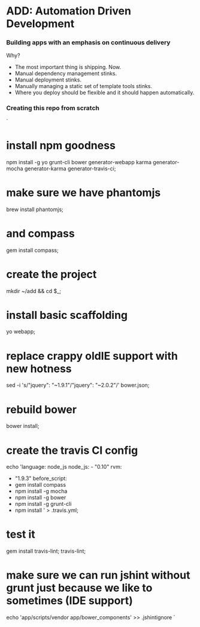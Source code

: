 # ADD: Automation Driven Development
### Building apps with an emphasis on continuous delivery

Why?

* The most important thing is shipping. Now.
* Manual dependency management stinks.
* Manual deployment stinks.
* Manually managing a static set of template tools stinks.
* Where you deploy should be flexible and it should happen automatically.

### Creating this repo from scratch
`
# install npm goodness
npm install -g yo grunt-cli bower generator-webapp karma generator-mocha generator-karma generator-travis-ci;
# make sure we have phantomjs
brew install phantomjs;
# and compass
gem install compass;
# create the project
mkdir ~/add && cd $_;
# install basic scaffolding
yo webapp;
# replace crappy oldIE support with new hotness
sed -i 's/"jquery": "~1.9.1"/"jquery": "~2.0.2"/' bower.json;
# rebuild bower
bower install;
# create the travis CI config
echo 'language: node_js
node_js:
    - "0.10"
rvm:
  - "1.9.3"
before_script:
  - gem install compass
  - npm install -g mocha 
  - npm install -g bower 
  - npm install -g grunt-cli
  - npm install 
' > .travis.yml;
# test it
gem install travis-lint;
travis-lint;
# make sure we can run jshint without grunt just because we like to sometimes (IDE support)
echo 'app/scripts/vendor
app/bower_components' >> .jshintignore
`